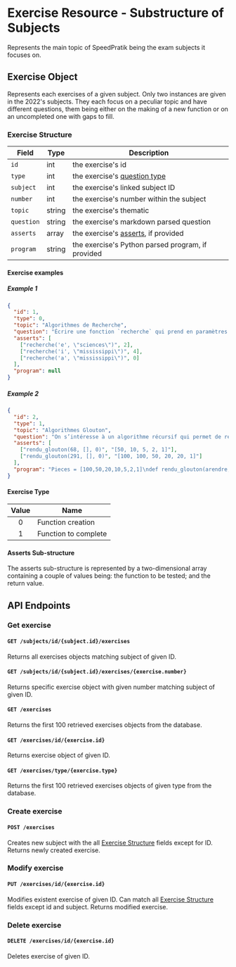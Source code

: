 # Exercise Resource - Substructure of Subjects

Represents the main topic of SpeedPratik being the exam subjects it focuses on.

## Exercise Object

Represents each exercises of a given subject. Only two instances are given in the 2022's subjects. They each focus on a peculiar topic and have different questions, them being either on the making of a new function or on an uncompleted one with gaps to fill.

### Exercise Structure

| Field      | Type   | Description                                                                |
|------------|--------|----------------------------------------------------------------------------|
| `id`       | int    | the exercise's id                                                          |
| `type`     | int    | the exercise's [question type](/exercises?id=exercise-type)                |
| `subject`  | int    | the exercise's linked subject ID                                           |
| `number`   | int    | the exercise's number within the subject                                   |
| `topic`    | string | the exercise's thematic                                                    |
| `question` | string | the exercise's markdown parsed question                                    |
| `asserts`  | array  | the exercise's [asserts](/exercises?id=asserts-sub-structure), if provided |                        
| `program`  | string | the exercise's Python parsed program, if provided                          |

#### Exercise examples

##### Example 1

```json
{
  "id": 1,
  "type": 0,
  "topic": "Algorithmes de Recherche",
  "question": "Écrire une fonction `recherche` qui prend en paramètres `caractere`, un caractère, et `mot`, une chaîne de caractères, et qui renvoie le nombre d’occurrences de `caractere` dans `mot`, c’est-à-dire le nombre de fois où `caractere` apparaît dans `mot`.",
  "asserts": [
    ["recherche('e', \"sciences\")", 2],
    ["recherche('i', \"mississippi\")", 4],
    ["recherche('a', \"mississippi\")", 0]
  ],
  "program": null
}
```

##### Example 2

```json
{
  "id": 2,
  "type": 1,
  "topic": "Algorithmes Glouton",
  "question": "On s’intéresse à un algorithme récursif qui permet de rendre la monnaie à partir d’une liste donnée de valeurs de pièces et de billets - le système monétaire est donné sous forme d’une liste `pieces=[100, 50, 20, 10, 5, 2, 1]` - (on supposera qu’il n’y a pas de limitation quant à leur nombre), on cherche à donner la liste de pièces à rendre pour une somme donnée en argument.\nCompléter le code Python ci-dessous de la fonction rendu_glouton qui implémente cet algorithme et renvoie la liste des pièces à rendre",
  "asserts": [
    ["rendu_glouton(68, [], 0)", "[50, 10, 5, 2, 1]"],
    ["rendu_glouton(291, [], 0)", "[100, 100, 50, 20, 20, 1]"]
  ],
  "program": "Pieces = [100,50,20,10,5,2,1]\ndef rendu_glouton(arendre, solution=[], i=0):\n\tif arendre == 0:\n\t\treturn ...\n\tp = Pieces[i],\n\tif p <= ... :\n\t\tsolution.append(...)\n\t\treturn rendu_glouton(arendre - p, solution, i)\n\telse :\n\t\treturn rendu_glouton(arendre, solution, ...)"
}
```

#### Exercise Type

| Value | Name                 |
|:-----:|----------------------|
|   0   | Function creation    |
|   1   | Function to complete |

#### Asserts Sub-structure

The asserts sub-structure is represented by a two-dimensional array containing a couple of values being: the function to be tested; and the return value.

## API Endpoints

### Get exercise
#### `GET /subjects/id/{subject.id}/exercises`

Returns all exercises objects matching subject of given ID.

#### `GET /subjects/id/{subject.id}/exercises/{exercise.number}`

Returns specific exercise object with given number matching subject of given ID.

#### `GET /exercises`

Returns the first 100 retrieved exercises objects from the database.

#### `GET /exercises/id/{exercise.id}`

Returns exercise object of given ID.

#### `GET /exercises/type/{exercise.type}`

Returns the first 100 retrieved exercises objects of given type from the database.

### Create exercise
#### `POST /exercises`

Creates new subject with the all [Exercise Structure](/exercises?id=exercise-structure) fields except for ID. Returns newly created exercise.

### Modify exercise
#### `PUT /exercises/id/{exercise.id}`

Modifies existent exercise of given ID. Can match all [Exercise Structure](/exercises?id=exercise-structure) fields except id and subject. Returns modified exercise.

### Delete exercise
#### `DELETE /exercises/id/{exercise.id}`

Deletes exercise of given ID.
